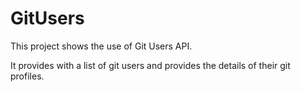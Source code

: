 # GitUsers
This project shows the use of Git Users API.

It provides with a list of git users and provides the details of their git profiles.
